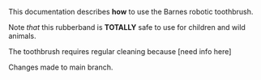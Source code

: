 This documentation describes **how** to use the Barnes robotic toothbrush.

Note *that* this rubberband is **TOTALLY** safe to use for children and wild animals.

The toothbrush requires regular cleaning because [need info here]

Changes made to main branch.
